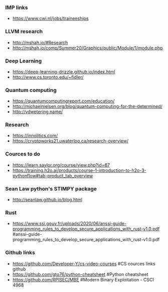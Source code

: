 ### IMP links
- https://www.cwi.nl/jobs/traineeships

### LLVM research
- http://mshah.io/#Research
- http://mshah.io/comp/Summer20/Graphics/public/Module/1/module.php

### Deep Learning
- https://deep-learning-drizzle.github.io/index.html
- http://www.cs.toronto.edu/~fidler/


### Quantum computing
- https://quantumcomputingreport.com/education/
- http://michaelnielsen.org/blog/quantum-computing-for-the-determined/
- http://vdwetering.name/

### Research

- https://innolitics.com/
- https://cryptoworks21.uwaterloo.ca/research-overview/

### Cources to do
- https://learn.saylor.org/course/view.php?id=67
- https://training.h2o.ai/products/course-1-introduction-to-h2o-3-pythonflow#tab-product_tab_overview


### Sean Law python's STIMPY package
- http://seanlaw.github.io/blog.html

### Rust
- https://www.ssi.gouv.fr/uploads/2020/06/anssi-guide-programming_rules_to_develop_secure_applications_with_rust-v1.0.pdf        #anssi-guide-programming_rules_to_develop_secure_applications_with_rust-v1.0.pdf

### Github links
- https://github.com/Developer-Y/cs-video-courses    #CS cources links github
- https://github.com/gto76/python-cheatsheet         #Python cheatsheet
- https://github.com/RPISEC/MBE                      #Modern Binary Exploitation - CSCI 4968

